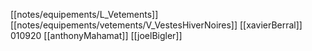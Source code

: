 [[notes/equipements/L_Vetements]] [[notes/equipements/vetements/V_VestesHiverNoires]] [[xavierBerral]]
010920 [[anthonyMahamat]]
[[joelBigler]]